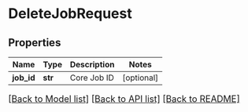 # DeleteJobRequest

## Properties
Name | Type | Description | Notes
------------ | ------------- | ------------- | -------------
**job_id** | **str** | Core Job ID | [optional] 

[[Back to Model list]](../README.md#documentation-for-models) [[Back to API list]](../README.md#documentation-for-api-endpoints) [[Back to README]](../README.md)

<style>
     p, ul, ol, li { font-size: 18px !important;}
</style>


